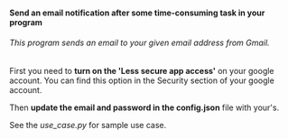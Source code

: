 #### Send an email notification after some time-consuming task in your program

###### This program sends an email to your given email address from Gmail.

First you need to **turn on the 'Less secure app access'** on your google account.
You can find this option in the Security section of your google account.

Then **update the email and password in the config.json** file with your's.

See the *use_case.py* for sample use case.

